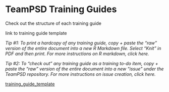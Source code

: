 # TeamPSD Training Guides


Check out the structure of each training guide

link to training guide template

*Tip #1: To print a hardcopy of any training guide, copy + paste the “raw” version of the entire document into a new R Markdown file. Select “Knit” in PDF and then print. For more instructions on R markdown, click here.*

*Tip #2: To “check out” any training guide as a training to-do item, copy + paste the “raw” version of the entire document into a new “issue” under the TeamPSD repository. For more instructions on issue creation, click here.*


[training_guide_template](https://github.com/lzim/teampsd/blob/training_sp/resources/training_guides/training_guide_template.md)
